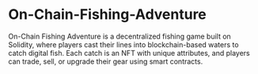 # On-Chain-Fishing-Adventure
On-Chain Fishing Adventure is a decentralized fishing game built on Solidity, where players cast their lines into blockchain-based waters to catch digital fish. Each catch is an NFT with unique attributes, and players can trade, sell, or upgrade their gear using smart contracts.
 
 
 
